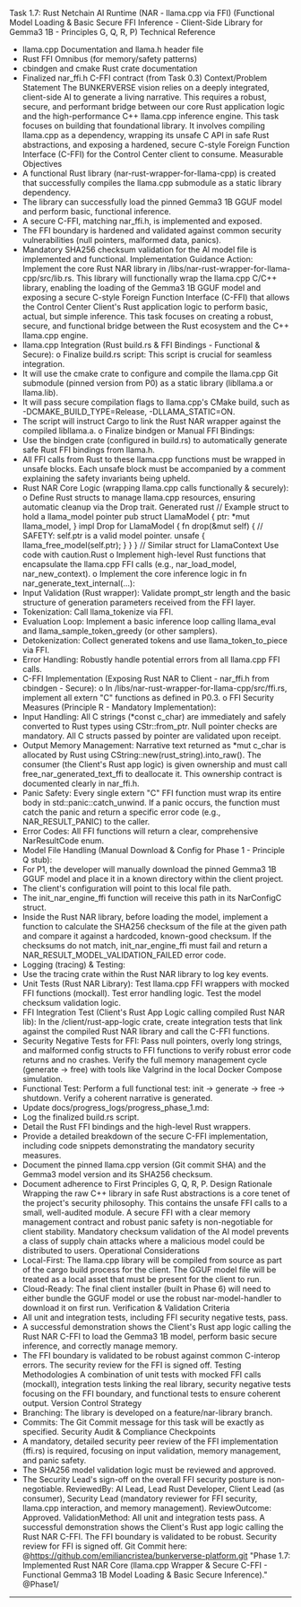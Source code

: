 Task 1.7: Rust Netchain AI Runtime (NAR - llama.cpp via FFI)
(Functional Model Loading & Basic Secure FFI Inference - Client-Side Library for Gemma3 1B - Principles G, Q, R, P)
Technical Reference
* llama.cpp Documentation and llama.h header file
* Rust FFI Omnibus (for memory/safety patterns)
* cbindgen and cmake Rust crate documentation
* Finalized nar_ffi.h C-FFI contract (from Task 0.3)
Context/Problem Statement
The BUNKERVERSE vision relies on a deeply integrated, client-side AI to generate a living narrative. This requires a robust, secure, and performant bridge between our core Rust application logic and the high-performance C++ llama.cpp inference engine. This task focuses on building that foundational library. It involves compiling llama.cpp as a dependency, wrapping its unsafe C API in safe Rust abstractions, and exposing a hardened, secure C-style Foreign Function Interface (C-FFI) for the Control Center client to consume.
Measurable Objectives
* A functional Rust library (nar-rust-wrapper-for-llama-cpp) is created that successfully compiles the llama.cpp submodule as a static library dependency.
* The library can successfully load the pinned Gemma3 1B GGUF model and perform basic, functional inference.
* A secure C-FFI, matching nar_ffi.h, is implemented and exposed.
* The FFI boundary is hardened and validated against common security vulnerabilities (null pointers, malformed data, panics).
* Mandatory SHA256 checksum validation for the AI model file is implemented and functional.
Implementation Guidance
Action: Implement the core Rust NAR library in /libs/nar-rust-wrapper-for-llama-cpp/src/lib.rs. This library will functionally wrap the llama.cpp C/C++ library, enabling the loading of the Gemma3 1B GGUF model and exposing a secure C-style Foreign Function Interface (C-FFI) that allows the Control Center Client's Rust application logic to perform basic, actual, but simple inference. This task focuses on creating a robust, secure, and functional bridge between the Rust ecosystem and the C++ llama.cpp engine.
* llama.cpp Integration (Rust build.rs & FFI Bindings - Functional & Secure):
o Finalize build.rs script: This script is crucial for seamless integration.
* It will use the cmake crate to configure and compile the llama.cpp Git submodule (pinned version from P0) as a static library (libllama.a or llama.lib).
* It will pass secure compilation flags to llama.cpp's CMake build, such as -DCMAKE_BUILD_TYPE=Release, -DLLAMA_STATIC=ON.
* The script will instruct Cargo to link the Rust NAR wrapper against the compiled libllama.a.
o Finalize bindgen or Manual FFI Bindings:
* Use the bindgen crate (configured in build.rs) to automatically generate safe Rust FFI bindings from llama.h.
* All FFI calls from Rust to these llama.cpp functions must be wrapped in unsafe blocks. Each unsafe block must be accompanied by a comment explaining the safety invariants being upheld.
* Rust NAR Core Logic (wrapping llama.cpp calls functionally & securely):
o Define Rust structs to manage llama.cpp resources, ensuring automatic cleanup via the Drop trait.
Generated rust
// Example struct to hold a llama_model pointer
pub struct LlamaModel {
    ptr: *mut llama_model,
}
impl Drop for LlamaModel {
    fn drop(&mut self) {
        // SAFETY: self.ptr is a valid model pointer.
        unsafe { llama_free_model(self.ptr); }
    }
}
// Similar struct for LlamaContext
Use code with caution.Rust
o Implement high-level Rust functions that encapsulate the llama.cpp FFI calls (e.g., nar_load_model, nar_new_context).
o Implement the core inference logic in fn nar_generate_text_internal(...):
* Input Validation (Rust wrapper): Validate prompt_str length and the basic structure of generation parameters received from the FFI layer.
* Tokenization: Call llama_tokenize via FFI.
* Evaluation Loop: Implement a basic inference loop calling llama_eval and llama_sample_token_greedy (or other samplers).
* Detokenization: Collect generated tokens and use llama_token_to_piece via FFI.
* Error Handling: Robustly handle potential errors from all llama.cpp FFI calls.
* C-FFI Implementation (Exposing Rust NAR to Client - nar_ffi.h from cbindgen - Secure):
o In /libs/nar-rust-wrapper-for-llama-cpp/src/ffi.rs, implement all extern "C" functions as defined in P0.3.
o FFI Security Measures (Principle R - Mandatory Implementation):
* Input Handling: All C strings (*const c_char) are immediately and safely converted to Rust types using CStr::from_ptr. Null pointer checks are mandatory. All C structs passed by pointer are validated upon receipt.
* Output Memory Management: Narrative text returned as *mut c_char is allocated by Rust using CString::new(rust_string).into_raw(). The consumer (the Client's Rust app logic) is given ownership and must call free_nar_generated_text_ffi to deallocate it. This ownership contract is documented clearly in nar_ffi.h.
* Panic Safety: Every single extern "C" FFI function must wrap its entire body in std::panic::catch_unwind. If a panic occurs, the function must catch the panic and return a specific error code (e.g., NAR_RESULT_PANIC) to the caller.
* Error Codes: All FFI functions will return a clear, comprehensive NarResultCode enum.
* Model File Handling (Manual Download & Config for Phase 1 - Principle Q stub):
* For P1, the developer will manually download the pinned Gemma3 1B GGUF model and place it in a known directory within the client project.
* The client's configuration will point to this local file path.
* The init_nar_engine_ffi function will receive this path in its NarConfigC struct.
* Inside the Rust NAR library, before loading the model, implement a function to calculate the SHA256 checksum of the file at the given path and compare it against a hardcoded, known-good checksum. If the checksums do not match, init_nar_engine_ffi must fail and return a NAR_RESULT_MODEL_VALIDATION_FAILED error code.
* Logging (tracing) & Testing:
* Use the tracing crate within the Rust NAR library to log key events.
* Unit Tests (Rust NAR Library): Test llama.cpp FFI wrappers with mocked FFI functions (mockall). Test error handling logic. Test the model checksum validation logic.
* FFI Integration Test (Client's Rust App Logic calling compiled Rust NAR lib): In the /client/rust-app-logic crate, create integration tests that link against the compiled Rust NAR library and call the C-FFI functions.
* Security Negative Tests for FFI: Pass null pointers, overly long strings, and malformed config structs to FFI functions to verify robust error code returns and no crashes. Verify the full memory management cycle (generate -> free) with tools like Valgrind in the local Docker Compose simulation.
* Functional Test: Perform a full functional test: init -> generate -> free -> shutdown. Verify a coherent narrative is generated.
* Update docs/progress_logs/progress_phase_1.md:
* Log the finalized build.rs script.
* Detail the Rust FFI bindings and the high-level Rust wrappers.
* Provide a detailed breakdown of the secure C-FFI implementation, including code snippets demonstrating the mandatory security measures.
* Document the pinned llama.cpp version (Git commit SHA) and the Gemma3 model version and its SHA256 checksum.
* Document adherence to First Principles G, Q, R, P.
Design Rationale
Wrapping the raw C++ library in safe Rust abstractions is a core tenet of the project's security philosophy. This contains the unsafe FFI calls to a small, well-audited module. A secure FFI with a clear memory management contract and robust panic safety is non-negotiable for client stability. Mandatory checksum validation of the AI model prevents a class of supply chain attacks where a malicious model could be distributed to users.
Operational Considerations
* Local-First: The llama.cpp library will be compiled from source as part of the cargo build process for the client. The GGUF model file will be treated as a local asset that must be present for the client to run.
* Cloud-Ready: The final client installer (built in Phase 6) will need to either bundle the GGUF model or use the robust nar-model-handler to download it on first run.
Verification & Validation Criteria
* All unit and integration tests, including FFI security negative tests, pass.
* A successful demonstration shows the Client's Rust app logic calling the Rust NAR C-FFI to load the Gemma3 1B model, perform basic secure inference, and correctly manage memory.
* The FFI boundary is validated to be robust against common C-interop errors. The security review for the FFI is signed off.
Testing Methodologies
A combination of unit tests with mocked FFI calls (mockall), integration tests linking the real library, security negative tests focusing on the FFI boundary, and functional tests to ensure coherent output.
Version Control Strategy
* Branching: The library is developed on a feature/nar-library branch.
* Commits: The Git Commit message for this task will be exactly as specified.
Security Audit & Compliance Checkpoints
* A mandatory, detailed security peer review of the FFI implementation (ffi.rs) is required, focusing on input validation, memory management, and panic safety.
* The SHA256 model validation logic must be reviewed and approved.
* The Security Lead's sign-off on the overall FFI security posture is non-negotiable.
ReviewedBy: AI Lead, Lead Rust Developer, Client Lead (as consumer), Security Lead (mandatory reviewer for FFI security, llama.cpp interaction, and memory management).
ReviewOutcome: Approved.
ValidationMethod: All unit and integration tests pass. A successful demonstration shows the Client's Rust app logic calling the Rust NAR C-FFI. The FFI boundary is validated to be robust. Security review for FFI is signed off.
Git Commit here: @https://github.com/emiliancristea/bunkerverse-platform.git "Phase 1.7: Implemented Rust NAR Core (llama.cpp Wrapper & Secure C-FFI - Functional Gemma3 1B Model Loading & Basic Secure Inference)." @Phase1/

------------------------------------------------------------------------------------------------------------------
